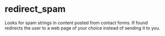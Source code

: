 redirect_spam
=============

Looks for spam strings in content posted from contact forms. If found redirects the user to a web page of your choice instead of sending it to you.
